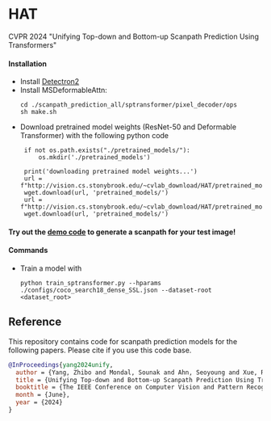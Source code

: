 # HAT
CVPR 2024 "Unifying Top-down and Bottom-up Scanpath Prediction Using Transformers"

#### Installation
 - Install [Detectron2](https://github.com/facebookresearch/detectron2)
 - Install MSDeformableAttn:
   ```
   cd ./scanpath_prediction_all/sptransformer/pixel_decoder/ops
   sh make.sh
   ```
 - Download pretrained model weights (ResNet-50 and Deformable Transformer) with the following python code
   ```
    if not os.path.exists("./pretrained_models/"):
        os.mkdir('./pretrained_models')

    print('downloading pretrained model weights...')
    url = f"http://vision.cs.stonybrook.edu/~cvlab_download/HAT/pretrained_models/M2F_R50_MSDeformAttnPixelDecoder.pkl"
    wget.download(url, 'pretrained_models/')
    url = f"http://vision.cs.stonybrook.edu/~cvlab_download/HAT/pretrained_models/M2F_R50.pkl"
    wget.download(url, 'pretrained_models/')
   ```
#### Try out the [demo code](https://github.com/cvlab-stonybrook/HAT/blob/main/demo.ipynb) to generate a scanpath for your test image!
#### Commands
- Train a model with
    ```
    python train_sptransformer.py --hparams ./configs/coco_search18_dense_SSL.json --dataset-root <dataset_root> 
    ```

## Reference
This repository contains code for scanpath prediction models for the following papers. Please cite if you use this code base.

```bibtex
@InProceedings{yang2024unify,
  author = {Yang, Zhibo and Mondal, Sounak and Ahn, Seoyoung and Xue, Ruoyu and Zelinsky, Gregory and Hoai, Minh and Samaras, Dimitris},
  title = {Unifying Top-down and Bottom-up Scanpath Prediction Using Transformers},
  booktitle = {The IEEE Conference on Computer Vision and Pattern Recognition (CVPR)},
  month = {June},
  year = {2024}
}

```
